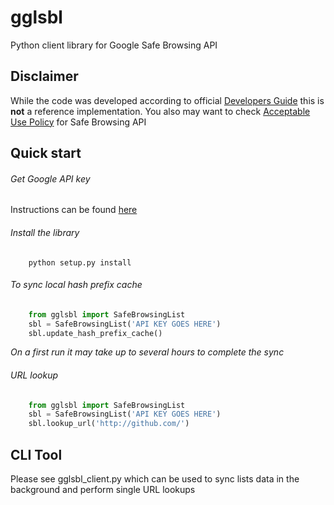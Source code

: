 gglsbl
======

Python client library for Google Safe Browsing API

Disclaimer
----------
While the code was developed according to official
[Developers Guide](https://developers.google.com/safe-browsing/developers_guide_v3)
this is **not** a reference implementation. You also may want to check
[Acceptable Use Policy](https://developers.google.com/safe-browsing/developers_guide_v3#AcceptableUsage)
for Safe Browsing API

Quick start
-----------

###### Get Google API key
Instructions can be found [here](https://developers.google.com/safe-browsing/lookup_guide#GettingStarted)

###### Install the library

```
    python setup.py install
```

###### To sync local hash prefix cache

```python
    from gglsbl import SafeBrowsingList
    sbl = SafeBrowsingList('API KEY GOES HERE')
    sbl.update_hash_prefix_cache()
```

*On a first run it may take up to several hours to complete the sync*

###### URL lookup

```python
    from gglsbl import SafeBrowsingList
    sbl = SafeBrowsingList('API KEY GOES HERE')
    sbl.lookup_url('http://github.com/')
```

CLI Tool
--------
Please see gglsbl_client.py which can be used to sync lists data in the background
and perform single URL lookups
